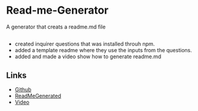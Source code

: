 # Read-me-Generator
A generator that creats a readme.md file 

##
* created inquirer questions that was installed throuh npm. 
* added a template readme where they use the inputs from the questions.
* added and made a video show how to generate readme.md

## Links
- [Github](https://github.com/LilAdobe/Read-me-Generator)
- [ReadMeGenerated](https://github.com/LilAdobe/Read-me-Generator/blob/main/Example-Readme/ReadMe1.md)
- [Video](https://drive.google.com/file/d/1PsH_dJfAf98y5gWHVpjJ1MuQftaE6oSp/view?usp=sharing)